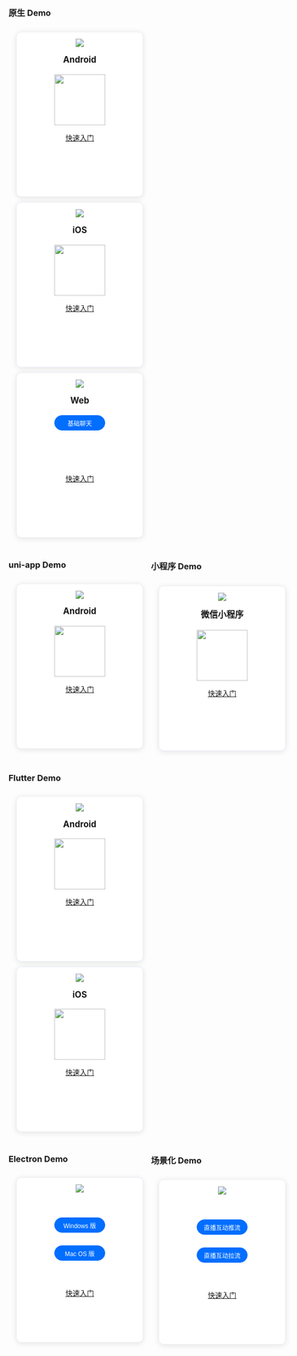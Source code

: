 <style>
    .card-container {
        width: 280px;
        display: block;
        float: left;
        padding-left: 15px;
        padding-right: 15px;
        box-sizing: border-box;
    }

    .card {
        border-radius: 10px;
		height:300px;
        padding-top: 13px;
        padding-left: 10px;
        padding-right: 10px;
        padding-bottom: 10px;
        margin-top: 10px;
        border: 1px solid #ebeef5;
        background-color: #fff;
        overflow: hidden;
        box-shadow: 0 2px 12px 0 rgb(0 0 0 / 10%);
        text-align: center;
    }

    .markdown-text-box img {
        box-shadow: none;
    }

    .titlename {
        color:#191919;
        position: relative;
        top: -2px;
        font-weight: bolder;
        font-size: larger;
    }
        
        @media (max-width: 768px){
                .card-container,
                .scene-card-container{
                        width: 100%;
                }
                .scene-card > div{
                        width: 100%!important;
                        margin-left: 0!important;
                }
                img {
        box-shadow: none;
    }
        }
</style>
<h3> 原生 Demo </h3>
<div style="position: relative; box-sizing: border-box;  padding-bottom: 10px; margin-bottom: 10px; overflow:hidden">
        <div class="card-container">
            <div class="card">
                            <img src="https://main.qcloudimg.com/raw/b0211b0870806899009a17a4216ea65c.svg" data-nonescope="true">
                                <p class="titlename">Android</p>
                <div style="width: 100px; margin: auto;">
                <p style="color:#586376;"><img style="width:100px; max-width: inherit;" src="https://main.qcloudimg.com/raw/e225271f575b3ddb660d1fc9ec7947e9.png" /></p>
                    <a href="https://cloud.tencent.com/document/product/269/36838">快速入门</a>
                </div>
                </div>
</div>
<div class="card-container">
            <div class="card">
                            <img src="https://main.qcloudimg.com/raw/613f2e15bed7c8297110676b52784b71.svg" data-nonescope="true">
                                <p class="titlename">iOS</p>
                <div style="width: 100px; margin: auto;">
                <p style="color:#586376;"><img style="width:100px; max-width: inherit;" src="https://main.qcloudimg.com/raw/e225271f575b3ddb660d1fc9ec7947e9.png" /></p>
                                <a href="https://cloud.tencent.com/document/product/269/68228">快速入门</a>
                </div>
                            </div>
</div>
<div class="card-container">
            <div class="card">
                <div>
                            <img src="https://main.qcloudimg.com/raw/98394fa5d669de7fb7a187565d138cdb.svg" data-nonescope="true">
                             <p class="titlename">Web</p>
                <div style="width: 100px; margin: auto;">
                                <p style="height: 100px;"><input type="button" value="基础聊天" style="height: 30px;width: 100px;background-color: #006eff;
    color: #fff;border: 1px solid #006eff;line-height: 30px;text-align: center;display: inline-block;cursor: pointer;outline: 0 none;
    box-sizing: border-box;text-decoration: none;font-size: 12px;vertical-align: middle;white-space: nowrap;border-radius: 15px;"  onclick="window.open('https://web.sdk.qcloud.com/im/demo/latest/index.html')" /></p>
                 <a href="https://cloud.tencent.com/document/product/269/68433">快速入门</a>
                </div>
            </div>
                </div>
        </div>
</div>

<div style="display: flex;">
<div >
<h3>uni-app Demo</h3>
<div style="position: relative; box-sizing: border-box;  padding-bottom: 10px; margin-bottom: 10px; overflow:hidden;">
        <div class="card-container">
            <div class="card">
                            <img src="https://main.qcloudimg.com/raw/b0211b0870806899009a17a4216ea65c.svg" data-nonescope="true">
                                <p class="titlename">Android</p>
                <p style="color:#586376;"><img style="width:100px; max-width: inherit;" src="https://qcloudimg.tencent-cloud.cn/raw/968ed9efc4a0a17de372afaab4a796ee.png" /></p>
                                <a href="https://cloud.tencent.com/document/product/269/64506">快速入门</a>
            </div>
        </div>
</div>
</div>

<div>
<h3> 小程序 Demo</h3>
<div style="position: relative; box-sizing: border-box;  padding-bottom: 10px; margin-bottom: 10px; overflow:hidden">
        <div class="card-container">
            <div class="card">
                            <img src="https://qcloudimg.tencent-cloud.cn/raw/af07e321883032c9796848d189a80f5e.png" data-nonescope="true">
                                <p class="titlename">微信小程序</p>
                <p style="color:#586376;"><img style="width:100px; max-width: inherit;" src="https://main.qcloudimg.com/raw/d705f9bd3ec330c34329e1763c8added.png" /></p>
                                <a href="https://cloud.tencent.com/document/product/269/68376">快速入门</a>
            </div>
        </div>
</div>
</div>
</div>

<h3> Flutter Demo </h3>
<div style="position: relative; box-sizing: border-box;  padding-bottom: 10px; margin-bottom: 10px; overflow:hidden">
        <div class="card-container">
            <div class="card">
                            <img src="https://main.qcloudimg.com/raw/b0211b0870806899009a17a4216ea65c.svg" data-nonescope="true">
                                <p class="titlename">Android</p>
                <p style="color:#586376;"><img style="width:100px; max-width: inherit;" src="https://main.qcloudimg.com/raw/4dca99a243498c180a1bb274b229919a.png" /></p>
                                <a href="https://cloud.tencent.com/document/product/269/68823">快速入门</a>
            </div>
</div>

<div class="card-container">
            <div class="card">
                            <img src="https://main.qcloudimg.com/raw/613f2e15bed7c8297110676b52784b71.svg" data-nonescope="true">
                                <p class="titlename">iOS</p>
                <p style="color:#586376;"><img style="width:100px; max-width: inherit;" src="https://main.qcloudimg.com/raw/4dca99a243498c180a1bb274b229919a.png" /></p>
                                <a href="https://cloud.tencent.com/document/product/269/68823">快速入门</a>
            </div>
</div>
</div>
<div style="display: flex;">
<div>
<h3> Electron Demo </h3>
<div style="position: relative; box-sizing: border-box;  padding-bottom: 10px; margin-bottom: 10px; overflow:hidden">
        <div class="card-container">
            <div class="card">
                            <img src="https://qcloudimg.tencent-cloud.cn/raw/d6fd52f011bdbb13302b2ae261e8a756.png" data-nonescope="true"><p class="titlename"></p><br>
                                <p class="titlename"><input type="button" value="Windows 版" style="height: 30px;width: 100px;min-width: 24px;background-color: #006eff;
    color: #fff;border: 1px solid #006eff;line-height: 30px;text-align: center;display: inline-block;cursor: pointer;outline: 0 none;
    box-sizing: border-box;text-decoration: none;font-size: 12px;vertical-align: middle;white-space: nowrap;border-radius: 15px;"  onclick="window.open('https://comm.qq.com/im_demo_download/index.html#/pc-windows')" /><br><br><input type="button" value="Mac OS 版" style="height: 30px;width: 100px;margin-top: 5px;min-width: 24px;background-color: #006eff;color: #fff;border: 1px solid #006eff;line-height: 30px;text-align: center;display: inline-block;cursor: pointer;outline: 0 none;box-sizing: border-box;text-decoration: none;font-size: 12px;vertical-align: middle;white-space: nowrap;border-radius: 15px;" onclick="window.open('https://comm.qq.com/im_demo_download/index.html#/pc')" /></p>
                <p style="color:#586376;"></p><br><br>
                                <a href="https://cloud.tencent.com/document/product/269/63007">快速入门</a>
            </div>
        </div>
</div>
</div>


<div>
<h3> 场景化 Demo</h3>
<div style="position: relative; box-sizing: border-box;  padding-bottom: 10px; margin-bottom: 10px; overflow:hidden">
        <div class="card-container">
            <div class="card">
                            <img src="https://main.qcloudimg.com/raw/98394fa5d669de7fb7a187565d138cdb.svg" data-nonescope="true"><p class="titlename"></p><br>
                                <p class="titlename"><input type="button" value="直播互动推流" style="height: 30px;width: 100px;min-width: 24px;background-color: #006eff;color: #fff;border: 1px solid #006eff;line-height: 30px;text-align: center;display: inline-block;cursor: pointer;outline: 0 none;
    box-sizing: border-box;text-decoration: none;font-size: 12px;vertical-align: middle;white-space: nowrap;border-radius: 15px;"  onclick="window.open('https://web.sdk.qcloud.com/component/tuiliveroom/tuipusher/pusher.html')" /><br><br><input type="button" value="直播互动拉流" style="height: 30px;width: 100px;margin-top: 5px;min-width: 24px;background-color: #006eff;color: #fff;border: 1px solid #006eff;line-height: 30px;text-align: center;display: inline-block;cursor: pointer;outline: 0 none;box-sizing: border-box;text-decoration: none;font-size: 12px;vertical-align: middle;white-space: nowrap;border-radius: 15px;" onclick="window.open('https://web.sdk.qcloud.com/component/tuiliveroom/tuiplayer/player.html')" /></p>
                <p style="color:#586376;"></p><br><br>
                                <a href="https://cloud.tencent.com/document/product/269/65782">快速入门</a>
            </div>
        </div>
</div>
</div>
</div>


